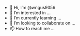 - 👋 Hi, I’m @wngus9056
- 👀 I’m interested in ...
- 🌱 I’m currently learning ...
- 💞️ I’m looking to collaborate on ...
- 📫 How to reach me ...
